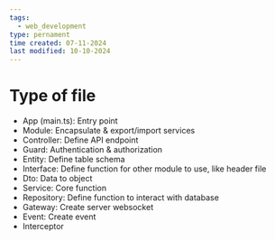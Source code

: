 ```yaml
---
tags:
  - web_development
type: pernament
time created: 07-11-2024
last modified: 10-10-2024
---
```

# Type of file
- App (main.ts): Entry point
- Module: Encapsulate & export/import services
- Controller: Define API endpoint
- Guard: Authentication & authorization
- Entity: Define table schema
- Interface: Define function for other module to use, like header file
- Dto: Data to object
- Service: Core function
- Repository: Define function to interact with database
- Gateway: Create server websocket
- Event: Create event
- Interceptor
